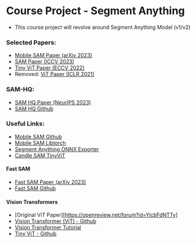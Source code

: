 # Course Project - Segment Anything
* This course project will revolve around Segment Anything Model (v1/v2)

### Selected Papers:
* [Mobile SAM Paper (arXiv 2023)](https://arxiv.org/pdf/2306.14289)
* [SAM Paper (ICCV 2023)](https://openaccess.thecvf.com/content/ICCV2023/papers/Kirillov_Segment_Anything_ICCV_2023_paper.pdf)
* [Tiny ViT Paper (ECCV 2022)](https://arxiv.org/abs/2207.10666)
* Removed: [ViT Paper (ICLR 2021)](https://openreview.net/pdf?id=YicbFdNTTy)

### SAM-HQ:
* [SAM HQ Paper (NeurIPS 2023)](https://proceedings.neurips.cc/paper_files/paper/2023/file/5f828e38160f31935cfe9f67503ad17c-Paper-Conference.pdf)
* [SAM HQ Github](https://github.com/SysCV/sam-hq/tree/main)

### Useful Links:
* [Mobile SAM Github](https://github.com/ChaoningZhang/MobileSAM?tab=readme-ov-file)
* [Mobile SAM Libtorch](https://github.com/cyrillkuettel/Libtorch-MobileSAM-Example)
* [Segment Anything ONNX Exporter](https://github.com/vietanhdev/samexporter)
* [Candle SAM TinyViT](https://github.com/huggingface/candle/blob/main/candle-transformers/src/models/segment_anything/tiny_vit.rs)

#### Fast SAM
* [Fast SAM Paper (arXiv 2023)](https://arxiv.org/pdf/2306.12156)
* [Fast SAM Github](https://github.com/CASIA-IVA-Lab/FastSAM)

#### Vision Transformers
* [Original ViT Paper][https://openreview.net/forum?id=YicbFdNTTy]
* [Vision Transformer (ViT) - Github](https://github.com/google-research/vision_transformer)
* [Vision Transformer Tutorial](https://www.v7labs.com/blog/vision-transformer-guide)
* [Tiny ViT - Github](https://github.com/microsoft/Cream/tree/main/TinyViT)